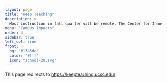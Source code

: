 ```yaml
---
layout: page
title: "Keep Teaching"
description: >
  Most instruction in fall quarter will be remote. The Center for Innovations in Teaching & Learning is providing support and resources for instructors. 
menu: "Campus Impacts"
order: 4
sidebar: true
left_col: true
front:
  bg: "#13a5dc"
  color: "#fff"
  icon: "school-28.svg"
---
```

This page redirects to https://keepteaching.ucsc.edu/
